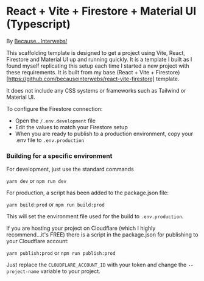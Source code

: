 # React + Vite + Firestore + Material UI (Typescript)

By [Because...Interwebs!](https://becauseinterwebs.com)

This scaffolding template is designed to get a project using Vite, React, Firestore and Material UI up and running quickly. 
It is a template I built as I found myself replicating this setup each time I started a new project with these requirements. It is built from my base (React + Vite + Firestore)[https://github.com/becauseinterwebs/react-vite-firestore] template.

It does not include any CSS systems or frameworks such as Tailwind or Material UI.

To configure the Firestore connection:

- Open the ```/.env.development``` file
- Edit the values to match your Firestore setup
- When you are ready to publish to a production environment, copy your .env file to ```.env.production```

### Building for a specific environment

For development, just use the standard commands

```yarn dev``` or ```npm run dev```

For production, a script has been added to the package.json file:

```yarn build:prod``` or ```npm run build:prod```

This will set the environment file used for the build to ```.env.production```.

If you are hosting your project on Cloudflare (which I highly recommend...it's FREE) there is a script in the package.json for publishing to your Cloudflare account:

```yarn publish:prod``` or ```npm run publish:prod```

Just replace the ```CLOUDFLARE_ACCOUNT_ID``` with your token and change the ```--project-name``` variable to your project.
